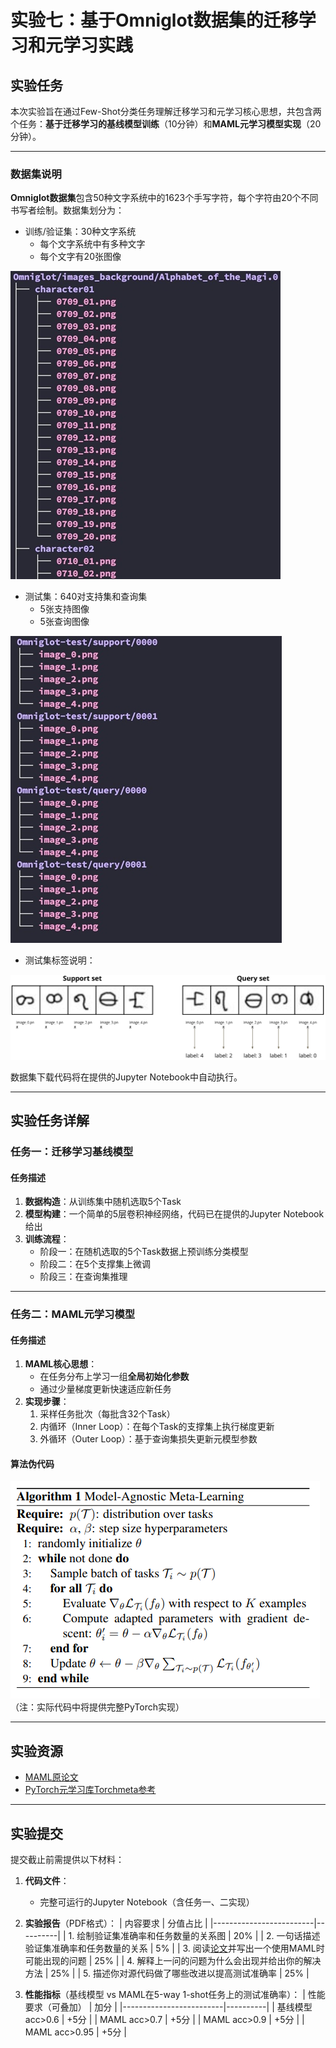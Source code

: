
# 实验七：基于Omniglot数据集的迁移学习和元学习实践
## 实验任务
本次实验旨在通过Few-Shot分类任务理解迁移学习和元学习核心思想，共包含两个任务：**基于迁移学习的基线模型训练**（10分钟）和**MAML元学习模型实现**（20分钟）。

---

### 数据集说明
**Omniglot数据集**包含50种文字系统中的1623个手写字符，每个字符由20个不同书写者绘制。数据集划分为：
- 训练/验证集：30种文字系统
   - 每个文字系统中有多种文字
   - 每个文字有20张图像

![training_set](./pics/training_set.png)

- 测试集：640对支持集和查询集
   - 5张支持图像
   - 5张查询图像

![testing_set](./pics/testing_set.png)

- 测试集标签说明：

![data_example](./pics/support_query_set.png)

数据集下载代码将在提供的Jupyter Notebook中自动执行。

---

## 实验任务详解
### 任务一：迁移学习基线模型
#### 任务描述
1. **数据构造**：从训练集中随机选取5个Task
2. **模型构建**：一个简单的5层卷积神经网络，代码已在提供的Jupyter Notebook给出
3. **训练流程**：
   - 阶段一：在随机选取的5个Task数据上预训练分类模型
   - 阶段二：在5个支撑集上微调
   - 阶段三：在查询集推理

---

### 任务二：MAML元学习模型
#### 任务描述
1. **MAML核心思想**：
   - 在任务分布上学习一组**全局初始化参数**
   - 通过少量梯度更新快速适应新任务
2. **实现步骤**：
   1. 采样任务批次（每批含32个Task）
   2. 内循环（Inner Loop）：在每个Task的支撑集上执行梯度更新
   3. 外循环（Outer Loop）：基于查询集损失更新元模型参数
<!-- 3. **超参数建议**：
   - 超参数已在提供的Jupyter Notebook给出
   - 对 K-way N-shot中的K和N两个参数进行消融实验
      - 5-way 1-shot
      - 5-way 3-shot
      - 5-way 5-shot
      - 10-way 1-shot
      - 10-way 3-shot
      - 10-way 5-shot -->


#### 算法伪代码
![maml](./pics/maml.png)  
（注：实际代码中将提供完整PyTorch实现）

---

## 实验资源

- [MAML原论文](https://arxiv.org/pdf/1703.03400.pdf)
- [PyTorch元学习库Torchmeta参考](https://github.com/tristandeleu/pytorch-meta)

---

## 实验提交
提交截止前需提供以下材料：

1. **代码文件**：
   - 完整可运行的Jupyter Notebook（含任务一、二实现）


2. **实验报告**（PDF格式）：
   | 内容要求                | 分值占比 |
   |-------------------------|----------|
   | 1. 绘制验证集准确率和任务数量的关系图   | 20%      |
   | 2. 一句话描述验证集准确率和任务数量的关系  | 5%      |
   | 3. 阅读[论文](https://arxiv.org/abs/1810.09502)并写出一个使用MAML时可能出现的问题  | 25%      |
   | 4. 解释上一问的问题为什么会出现并给出你的解决方法      | 25%      |
   | 5. 描述你对源代码做了哪些改进以提高测试准确率    | 25%      |

3. **性能指标**（基线模型 vs MAML在5-way 1-shot任务上的测试准确率）：
   | 性能要求（可叠加）                | 加分 |
   |-------------------------|----------|
   |  基线模型acc>0.6  | +5分      |
   |  MAML acc>0.7  | +5分      |
   |  MAML acc>0.9 | +5分      |
   |  MAML acc>0.95      | +5分      |
